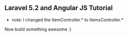 ## Laravel 5.2 and Angular JS Tutorial


* note: I changed the ItemController.* to ItemsController.*


Now build something awesome :)